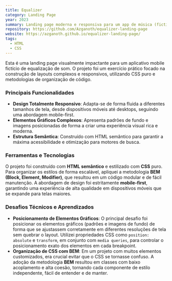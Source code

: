 ```yaml
---
title: Equalizer
category: Landing Page
year: 2023
summary: Landing page moderna e responsiva para um app de música (fictício).
repository: https://github.com/Azganoth/equalizer-landing-page
website: https://azganoth.github.io/equalizer-landing-page/
tags:
  - HTML
  - CSS
---
```


Esta é uma landing page visualmente impactante para um aplicativo mobile fictício de equalização de som. O projeto foi um exercício prático focado na construção de layouts complexos e responsivos, utilizando CSS puro e metodologias de organização de código.

### Principais Funcionalidades

- **Design Totalmente Responsivo**: Adapta-se de forma fluida a diferentes tamanhos de tela, desde dispositivos móveis até desktops, seguindo uma abordagem mobile-first.
- **Elementos Gráficos Complexos**: Apresenta padrões de fundo e imagens posicionadas de forma a criar uma experiência visual rica e moderna.
- **Estrutura Semântica**: Construído com HTML semântico para garantir a máxima acessibilidade e otimização para motores de busca.

### Ferramentas e Tecnologias

O projeto foi construído com **HTML semântico** e estilizado com **CSS** puro. Para organizar os estilos de forma escalável, apliquei a metodologia **BEM (Block, Element, Modifier)**, que resultou em um código modular e de fácil manutenção. A abordagem de design foi estritamente **mobile-first**, garantindo uma experiência de alta qualidade em dispositivos móveis que se expande para telas maiores.

### Desafios Técnicos e Aprendizados

- **Posicionamento de Elementos Gráficos**: O principal desafio foi posicionar os elementos gráficos (padrões e imagens de fundo) de forma que se ajustassem corretamente em diferentes resoluções de tela sem quebrar o layout. Utilizei propriedades CSS como `position: absolute` e `transform`, em conjunto com `media queries`, para controlar o posicionamento exato dos elementos em cada breakpoint.
- **Organização de CSS com BEM**: Em um projeto com muitos elementos customizados, era crucial evitar que o CSS se tornasse confuso. A adoção da metodologia **BEM** resultou em classes com baixo acoplamento e alta coesão, tornando cada componente de estilo independente, fácil de entender e de manter.
